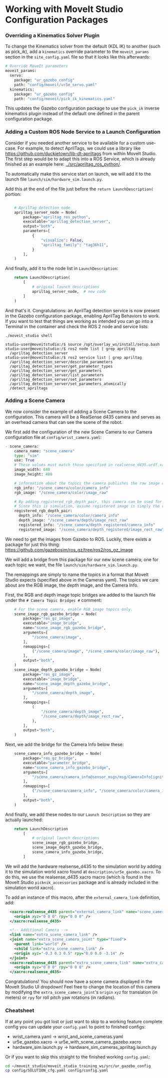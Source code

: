 # Working with MoveIt Studio Configuration Packages

### Overriding a Kinematics Solver Plugin

To change the Kinematics solver from the default (KDL IK) to another (such as pick_ik), add a `kinematics` override parameter to the `moveit_params` section in the `site_config.yaml` file so that it looks like this afterwards:

```python
# Override MoveIt parameters
moveit_params:
  servo:
    package: "ur_gazebo_config"
    path: "config/moveit/ur5e_servo.yaml"
  kinematics:
    package: "ur_gazebo_config"
    path: "config/moveit/pick_ik_kinematics.yaml"
```

This updates the Gazebo configuration package to use the `pick_ik` inverse kinematics plugin instead of the default one defined in the parent configuration package.

### Adding a Custom ROS Node Service to a Launch Configuration

Consider if you needed another service to be available for a custom use-case.
For example, to detect AprilTags, we could use a library like https://github.com/duckietown/lib-dt-apriltags from within MoveIt Studio.  
The first step would be to adapt this into a ROS Service, which is already finished as an example here: [../src/apriltag_ros_python/](../src/apriltag_ros_python).

To automatically make this service start on launch, we will add it to the launch file `launch/sim/hardware_sim.launch.py`.

Add this at the end of the file just before the `return LaunchDescription(` portion:

```python

    # AprilTag detection node
    apriltag_server_node = Node(
        package="apriltag_ros_python",
        executable="apriltag_detection_server",
        output="both",
        parameters=[
            {
                "visualize": False,
                "apriltag_family": "tag36h11",
            }
        ],
    )
```

And finally, add it to the node list in `LaunchDescription`:

```python
    return LaunchDescription(
        [
            # original launch descriptions
            apriltag_server_node,  # new code
        ]
    )
```

And that's it. Congratulations: an AprilTag detection service is now present in the Gazebo configuration package, enabling AprilTag Behaviors to work.
If you want to test that things are working as intended you can go into a Terminal in the container and check the ROS 2 node and service lists:

```console
./moveit_studio shell
```

```console
studio-user@moveitstudio:/$ source /opt/overlay_ws/install/setup.bash
studio-user@moveitstudio:/$ ros2 node list | grep apriltag
  /apriltag_detection_server
studio-user@moveitstudio:/$ ros2 service list | grep apriltag
  /apriltag_detection_server/describe_parameters
  /apriltag_detection_server/get_parameter_types
  /apriltag_detection_server/get_parameters
  /apriltag_detection_server/list_parameters
  /apriltag_detection_server/set_parameters
  /apriltag_detection_server/set_parameters_atomically
  /detect_apriltags
```

### Adding a Scene Camera

We now consider the example of adding a Scene Camera to the configuration.
This camera will be a RealSense d435 camera and serves as an overhead camera that can see the scene of the robot.

We first add the configuration of the new Scene Camera to our Camera configuration file at `config/wrist_camera.yaml`:

```python
- scene_camera:
    camera_name: "scene_camera"
    type: "sim"
    use: True
    # These values must match those specified in realsense_d435.urdf.xacro
    image_width: 640
    image_height: 480

    # information about the topics the camera publishes the raw image and info
    rgb_info: "/scene_camera/color/camera_info"
    rgb_image: "/scene_camera/color/image_raw"

    # By adding registered_rgb_depth_pair, this camera can be used for "Set Transform From Click"
    # Since this is simulation, assume registered image is simply the raw image.
    registered_rgb_depth_pair:
      depth_info: "/scene_camera/color/camera_info"
      depth_image: "/scene_camera/depth/image_rect_raw"
      registered_info: "/scene_camera/depth_registered/camera_info"
      registered_image: "/scene_camera/depth_registered/image_rect_raw"
```

We need to get the images from Gazebo to ROS. 
Luckily, there exists a package for just this thing: https://github.com/gazebosim/ros_gz/tree/ros2/ros_gz_image  

We will add a bridge from this package for our new scene camera; one for each topic we want, the file `launch/sim/hardware_sim.launch.py`.

The remappings are simply to name the topics in a format that MoveIt Studio expects (specified above in the Cameras yaml).
The topics we care about are the RGB image, the depth image, and the Camera Info.

First, the RGB and depth image topic bridges are added to the launch file under the `# Camera Topic Bridges #` comment:

```python
    # For the scene camera, enable RGB image topics only.
    scene_image_rgb_gazebo_bridge = Node(
        package="ros_gz_image",
        executable="image_bridge",
        name="scene_image_rgb_gazebo_bridge",
        arguments=[
            "/scene_camera/image",
        ],
        remappings=[
            ("/scene_camera/image", "/scene_camera/color/image_raw"),
        ],
        output="both",
    )
    scene_image_depth_gazebo_bridge = Node(
        package="ros_gz_image",
        executable="image_bridge",
        name="scene_image_depth_gazebo_bridge",
        arguments=[
            "/scene_camera/depth_image",
        ],
        remappings=[
            (
                "/scene_camera/depth_image",
                "/scene_camera/depth/image_rect_raw",
            ),
        ],
        output="both",
    )
```

Next, we add the bridge for the Camera Info below these: 

```python
    scene_camera_info_gazebo_bridge = Node(
        package="ros_gz_bridge",
        executable="parameter_bridge",
        name="scene_camera_info_gazebo_bridge",
        arguments=[
            "/scene_camera/camera_info@sensor_msgs/msg/CameraInfo[ignition.msgs.CameraInfo",
        ],
        remappings=[
            ("/scene_camera/camera_info", "/scene_camera/color/camera_info"),
        ],
        output="both",
    )
```

And finally, we add these nodes to our `Launch Description` so they are actually launched:

```python
    return LaunchDescription
        [
            # original launch descriptions
            scene_image_rgb_gazebo_bridge,
            scene_image_depth_gazebo_bridge,
            scene_camera_info_gazebo_bridge,
        ]
```

We will add the hardware realsense_d435 to the simulation world by adding it to the simulation world xacro found at `description/ur5e_gazebo.xacro`.
To do this, we use the realsense_d435 xacro macro (which is found in the MoveIt Studio `picknik_accessories` package and is already included in the simulation world xacro).

To add an instance of this macro, after the `external_camera_link` definition, add:

```xml
  <xacro:realsense_d435 parent="external_camera_link" name="scene_camera" visible="false" simulate_depth="true">
    <origin xyz="0 0 0" rpy="0 0 0" />
  </xacro:realsense_d435>

  <!-- Additional Camera -->
  <link name="extra_scene_camera_link" />
  <joint name="extra_scene_camera_joint" type="fixed">
    <parent link="world" />
    <child link="extra_scene_camera_link" />
    <origin xyz="-0.3 0.3 0.5" rpy="0.0 0.0 -3.14" />
  </joint>
  <xacro:realsense_d435 parent="extra_scene_camera_link" name="extra_camera" visible="false" simulate_depth="false">
    <origin xyz="0 0 0" rpy="0 0 0" />
  </xacro:realsense_d435>
```

Congratulations! You should now have a scene camera displayed in the MoveIt Studio UI dropdown!
Feel free to change the location of this camera by modifying the `extra_scene_camera_joint`'s `origin` `xyz` for translation (in meters) or `rpy` for roll pitch yaw rotations (in radians).


### Cheatsheet

If at any point you got lost or just want to skip to a working feature complete config you can update your `config.yaml` to point to finished configs:

- wrist_camera.yaml &rarr; wrist_and_scene_cameras.yaml
- ur5e_gazebo.xacro &rarr; ur5e_with_scene_camera_gazebo.xacro
- hardware_sim.launch.py &rarr; hardware_sim_cameras_apriltag.launch.py

Or if you want to skip this straight to the finished working `config.yaml`:

```bash
cd ~/moveit_studio/moveit_studio_training_ws/src/ur_gazebo_config
cp config/SOLUTION_cfg.yaml config/config.yaml
```
